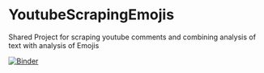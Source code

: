 # YoutubeScrapingEmojis

Shared Project for scraping youtube comments and combining analysis of text with analysis of Emojis

[![Binder](https://notebooks.gesis.org/binder/badge.svg)](https://notebooks.gesis.org/binder/v2/gh/JuKo007/YoutubeScrapingEmojis)
